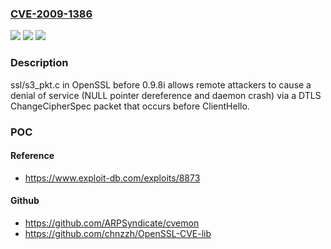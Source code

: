 ### [CVE-2009-1386](https://cve.mitre.org/cgi-bin/cvename.cgi?name=CVE-2009-1386)
![](https://img.shields.io/static/v1?label=Product&message=n%2Fa&color=blue)
![](https://img.shields.io/static/v1?label=Version&message=%3D%20n%2Fa%20&color=brighgreen)
![](https://img.shields.io/static/v1?label=Vulnerability&message=n%2Fa&color=brighgreen)

### Description

ssl/s3_pkt.c in OpenSSL before 0.9.8i allows remote attackers to cause a denial of service (NULL pointer dereference and daemon crash) via a DTLS ChangeCipherSpec packet that occurs before ClientHello.

### POC

#### Reference
- https://www.exploit-db.com/exploits/8873

#### Github
- https://github.com/ARPSyndicate/cvemon
- https://github.com/chnzzh/OpenSSL-CVE-lib

